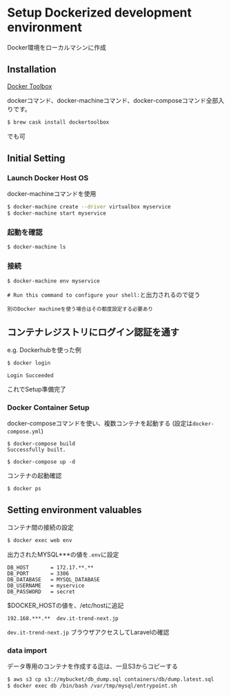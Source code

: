 # Setup Dockerized development environment
Docker環境をローカルマシンに作成
## Installation
[Docker Toolbox](https://www.docker.com/products/docker-toolbox)

dockerコマンド、docker-machineコマンド、docker-composeコマンド全部入りです。
```bash
$ brew cask install dockertoolbox
```
でも可

## Initial Setting
### Launch Docker Host OS
docker-machineコマンドを使用
```bash
$ docker-machine create --driver virtualbox myservice
$ docker-machine start myservice
```
### 起動を確認
```bash
$ docker-machine ls
```
### 接続
```bash
$ docker-machine env myservice
```
`# Run this command to configure your shell:`と出力されるので従う

    別のDocker machineを使う場合はその都度設定する必要あり

## コンテナレジストリにログイン認証を通す
e.g. Dockerhubを使った例
```bash
$ docker login
```
`Login Succeeded`

これでSetup準備完了


### Docker Container Setup
docker-composeコマンドを使い、複数コンテナを起動する
(設定は`docker-compose.yml`)
```
$ docker-compose build
Successfully built.

$ docker-compose up -d
```
コンテナの起動確認
```
$ docker ps
```

## Setting environment valuables
コンテナ間の接続の設定
```bash
$ docker exec web env
```

出力されたMYSQL***の値を`.env`に設定
```
DB_HOST       = 172.17.**.**
DB_PORT       = 3306
DB_DATABASE   = MYSQL_DATABASE
DB_USERNAME   = myservice
DB_PASSWORD   = secret
```

$DOCKER_HOSTの値を、/etc/hostに追記
```
192.168.***.**  dev.it-trend-next.jp
```

`dev.it-trend-next.jp` ブラウザアクセスしてLaravelの確認

### data import
データ専用のコンテナを作成する迄は、一旦S3からコピーする
```bash
$ aws s3 cp s3://mybucket/db_dump.sql containers/db/dump.latest.sql
$ docker exec db /bin/bash /var/tmp/mysql/entrypoint.sh
```
